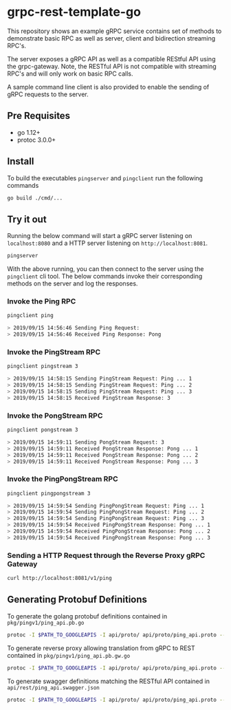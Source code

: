 # grpc-rest-template-go

This repository shows an example gRPC service contains set of methods to demonstrate  basic RPC as well as server, client and bidirection streaming RPC's.

The server exposes a gRPC API as well as a compatible REStful API using the grpc-gateway. Note, the RESTful API is not compatible with streaming RPC's and will only work on basic RPC calls.

A sample command line client is also provided to enable the sending of gRPC requests to the server.

## Pre Requisites

* go 1.12+
* protoc 3.0.0+

## Install

To build the executables `pingserver` and `pingclient` run the following commands

```bash
go build ./cmd/...
```

## Try it out

Running the below command will start a gRPC server listening on `localhost:8080` and a HTTP server listening on `http://localhost:8081`.

```bash
pingserver
```

With the above running, you can then connect to the server using the `pingclient` cli tool. The below commands invoke their corresponding methods on the server and log the responses.

### Invoke the Ping RPC

```bash
pingclient ping

> 2019/09/15 14:56:46 Sending Ping Request:
> 2019/09/15 14:56:46 Received Ping Response: Pong
```

### Invoke the PingStream RPC

```bash
pingclient pingstream 3

> 2019/09/15 14:58:15 Sending PingStream Request: Ping ... 1
> 2019/09/15 14:58:15 Sending PingStream Request: Ping ... 2
> 2019/09/15 14:58:15 Sending PingStream Request: Ping ... 3
> 2019/09/15 14:58:15 Received PingStream Response: 3
```

### Invoke the PongStream RPC

```bash
pingclient pongstream 3

> 2019/09/15 14:59:11 Sending PongStream Request: 3
> 2019/09/15 14:59:11 Received PongStream Response: Pong ... 1
> 2019/09/15 14:59:11 Received PongStream Response: Pong ... 2
> 2019/09/15 14:59:11 Received PongStream Response: Pong ... 3
```

### Invoke the PingPongStream RPC

```bash
pingclient pingpongstream 3

> 2019/09/15 14:59:54 Sending PingPongStream Request: Ping ... 1
> 2019/09/15 14:59:54 Sending PingPongStream Request: Ping ... 2
> 2019/09/15 14:59:54 Sending PingPongStream Request: Ping ... 3
> 2019/09/15 14:59:54 Received PingPongStream Response: Pong ... 1
> 2019/09/15 14:59:54 Received PingPongStream Response: Pong ... 2
> 2019/09/15 14:59:54 Received PingPongStream Response: Pong ... 3
```

### Sending a HTTP Request through the Reverse Proxy gRPC Gateway

```bash
curl http://localhost:8081/v1/ping
```

## Generating Protobuf Definitions

To generate the golang protobuf definitions contained in `pkg/pingv1/ping_api.pb.go`

```bash
protoc -I $PATH_TO_GOOGLEAPIS -I api/proto/ api/proto/ping_api.proto --go_out=plugins=grpc:pkg/pingv1
```

To generate reverse proxy allowing translation from gRPC to REST contained in `pkg/pingv1/ping_api.pb.gw.go`

```bash
protoc -I $PATH_TO_GOOGLEAPIS -I api/proto/ api/proto/ping_api.proto --grpc-gateway_out=logtostderr=true:pkg/pingv1
```

To generate swagger definitions matching the RESTful API contained in `api/rest/ping_api.swagger.json`

```bash
protoc -I $PATH_TO_GOOGLEAPIS -I api/proto/ api/proto/ping_api.proto --swagger_out=logtostderr=true:api/rest
```
